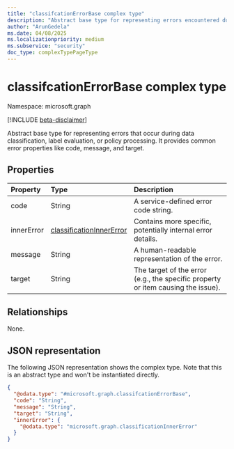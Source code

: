 ```yaml
---
title: "classifcationErrorBase complex type"
description: "Abstract base type for representing errors encountered during classification or policy evaluation."
author: "ArunGedela"
ms.date: 04/08/2025
ms.localizationpriority: medium
ms.subservice: "security"
doc_type: complexTypePageType
---
```


# classifcationErrorBase complex type

Namespace: microsoft.graph

[!INCLUDE [beta-disclaimer](../../includes/beta-disclaimer.md)]

Abstract base type for representing errors that occur during data classification, label evaluation, or policy processing. It provides common error properties like code, message, and target.

## Properties

| Property   | Type                                                                                             | Description                                                                    |
| :--------- | :----------------------------------------------------------------------------------------------- | :----------------------------------------------------------------------------- |
| code       | String                                                                                           | A service-defined error code string.                                           |
| innerError | [classificationInnerError](../resources/classificationinnererror.md) | Contains more specific, potentially internal error details.                    |
| message    | String                                                                                           | A human-readable representation of the error.                                  |
| target     | String                                                                                           | The target of the error (e.g., the specific property or item causing the issue). |

## Relationships

None.

## JSON representation

The following JSON representation shows the complex type. Note that this is an abstract type and won't be instantiated directly.
<!-- {
  "blockType": "resource",
  "abstract": true,
  "@odata.type": "microsoft.graph.classifcationErrorBase",
  "openType": false
}-->
``` json
{
  "@odata.type": "#microsoft.graph.classifcationErrorBase",
  "code": "String",
  "message": "String",
  "target": "String",
  "innerError": {
    "@odata.type": "microsoft.graph.classificationInnerError"
  }
}
```
